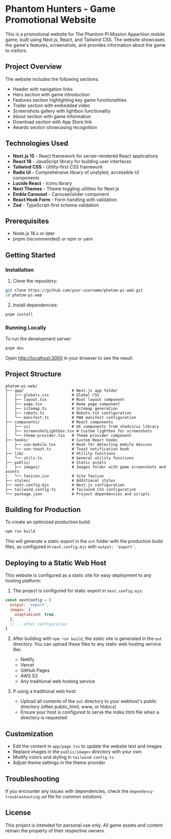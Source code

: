 # Phantom Hunters - Game Promotional Website

This is a promotional website for The Phantom PI Mission Apparition mobile game, built using Next.js, React, and Tailwind CSS. The website showcases the game's features, screenshots, and provides information about the game to visitors.

## Project Overview

The website includes the following sections:
- Header with navigation links
- Hero section with game introduction
- Features section highlighting key game functionalities
- Trailer section with embedded video
- Screenshots gallery with lightbox functionality
- About section with game information
- Download section with App Store link
- Awards section showcasing recognition

## Technologies Used

- **Next.js 15** - React framework for server-rendered React applications
- **React 18** - JavaScript library for building user interfaces
- **Tailwind CSS** - Utility-first CSS framework
- **Radix UI** - Comprehensive library of unstyled, accessible UI components
- **Lucide React** - Icons library
- **Next Themes** - Theme toggling utilities for Next.js
- **Embla Carousel** - Carousel/slider component
- **React Hook Form** - Form handling with validation
- **Zod** - TypeScript-first schema validation

## Prerequisites

- Node.js 18.x or later
- pnpm (recommended) or npm or yarn

## Getting Started

### Installation

1. Clone the repository:
```bash
git clone https://github.com/your-username/phatom-pi-web.git
cd phatom-pi-web
```

2. Install dependencies:
```bash
pnpm install
```

### Running Locally

To run the development server:

```bash
pnpm dev
```

Open [http://localhost:3000](http://localhost:3000) in your browser to see the result.

## Project Structure

```
phatom-pi-web/
├── app/                     # Next.js app folder
│   ├── globals.css          # Global CSS
│   ├── layout.tsx           # Root layout component
│   ├── page.tsx             # Home page component
│   ├── sitemap.ts           # Sitemap generation
│   ├── robots.ts            # Robots.txt configuration
│   └── manifest.ts          # PWA manifest configuration
├── components/              # React components
│   ├── ui/                  # UI components from shadcn/ui library
│   ├── ScreenshotLightbox.tsx # Custom lightbox for screenshots
│   └── theme-provider.tsx   # Theme provider component
├── hooks/                   # Custom React hooks
│   ├── use-mobile.tsx       # Hook for detecting mobile devices
│   └── use-toast.ts         # Toast notification hook
├── lib/                     # Utility functions
│   └── utils.ts             # General utility functions
├── public/                  # Static assets
│   ├── images/              # Images folder with game screenshots and assets
│   └── favicon.ico          # Site favicon
├── styles/                  # Additional styles
├── next.config.mjs          # Next.js configuration
├── tailwind.config.ts       # Tailwind CSS configuration
└── package.json             # Project dependencies and scripts
```

## Building for Production

To create an optimized production build:

```bash
npm run build
```

This will generate a static export in the `out` folder with the production build files, as configured in `next.config.mjs` with `output: 'export'`.

## Deploying to a Static Web Host

This website is configured as a static site for easy deployment to any hosting platform:

1. The project is configured for static export in `next.config.mjs`:
```javascript
const nextConfig = {
  output: 'export',
  images: {
    unoptimized: true,
  },
  // ...other configuration
}
```

2. After building with `npm run build`, the static site is generated in the `out` directory. You can upload these files to any static web hosting service like:
   - Netlify
   - Vercel
   - GitHub Pages
   - AWS S3
   - Any traditional web hosting service

3. If using a traditional web host:
   - Upload all contents of the `out` directory to your webhost's public directory (often public_html, www, or htdocs)
   - Ensure your host is configured to serve the index.html file when a directory is requested

## Customization

- Edit the content in `app/page.tsx` to update the website text and images
- Replace images in the `public/images` directory with your own
- Modify colors and styling in `tailwind.config.ts`
- Adjust theme settings in the theme provider

## Troubleshooting

If you encounter any issues with dependencies, check the `dependency-troubleshooting.md` file for common solutions.

## License

This project is intended for personal use only. All game assets and content remain the property of their respective owners. 